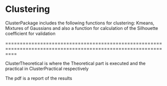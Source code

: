 # Clustering

ClusterPackage includes the following functions for clustering: Kmeans, Mixtures of Gaussians and also a function for calculation of the Silhouette coefficient for validation


================================================================================================================

ClusterTheoretical is where the Theoretical part is executed and the practical in ClusterPractical respectively

The pdf is a report of the results
